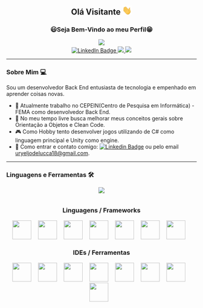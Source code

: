 <div align="center">
  <h2>Olá Visitante <img src = "https://raw.githubusercontent.com/ABSphreak/ABSphreak/master/gifs/Hi.gif" width="25px"> </h2>
  <h3>😃Seja Bem-Vindo ao meu Perfil😁</h3>
</div>

<div align="center">
  <img src="https://media1.giphy.com/media/v1.Y2lkPTc5MGI3NjExb3k5dmJlbzVwZmNoNjJvenRubGs4b2EwaTd5OWxqem1haTMzbzNlNiZlcD12MV9pbnRlcm5hbF9naWZfYnlfaWQmY3Q9Zw/qgQUggAC3Pfv687qPC/giphy.gif" width="200"><br>
  <a href="https://www.linkedin.com/in/uryel-jó-de-lucca-araujo-de-oliveira-116560269/" target="_blank">
    <img src="https://img.shields.io/badge/LinkedIn-blue?style=for-the-badge&logo=linkedin&logoColor=white" alt="LinkedIn Badge"/>
  </a>
  <a href="https://www.instagram.com/uryel_0910/" target="_blank">
    <img src="https://img.shields.io/badge/Instagram-E4405F?style=for-the-badge&logo=instagram&logoColor=white"/>
  </a>
  <a href="https://www.twitch.tv/uryel0910" target="_blank">
    <img src="https://img.shields.io/badge/Twitch-9146FF?style=for-the-badge&logo=twitch&logoColor=white"/>
  </a>
</div>


---
### Sobre Mim 💻
Sou um desenvolvedor Back End entusiasta de tecnologia e empenhado em aprender coisas novas.

- 💼 Atualmente trabalho no CEPEIN(Centro de Pesquisa em Informática) - FEMA como desenvolvedor Back End.
- 🔭 No meu tempo livre busca melhorar meus conceitos gerais sobre Orientação a Objetos e Clean Code.
- 🎮 Como Hobby tento desenvolver jogos utilizando de C# como linguagem principal e Unity como engine.
- 📩 Como entrar e contato comigo: [![Linkedin Badge](https://img.shields.io/badge/-UryelJo-blue?style=flat&logo=Linkedin&logoColor=white)](https://www.linkedin.com/in/uryel-jó-de-lucca-araujo-de-oliveira-116560269/) ou pelo email uryeljodelucca18@gmail.com.
---
### Linguagens e Ferramentas 🛠

<div align="center">
  <img src="https://github-readme-stats-eight-theta.vercel.app/api/top-langs/?username=UryelJo&layout=compact&langs_count=6&theme=tokyonight">          
</div>

<h6></h6>

<div align="center">
  <h3>Linguagens / Frameworks</h3>
  <img src="https://cdn.jsdelivr.net/gh/devicons/devicon@latest/icons/spring/spring-original.svg" width="50" height="50" />
  <img width="10">
  <img src="https://cdn.jsdelivr.net/gh/devicons/devicon@latest/icons/java/java-original.svg" width="50" height="50"/>
  <img width="10">
  <img src="https://cdn.jsdelivr.net/gh/devicons/devicon@latest/icons/html5/html5-original.svg" width="50" height="50" />
  <img width="10">
  <img src="https://cdn.jsdelivr.net/gh/devicons/devicon@latest/icons/css3/css3-original.svg" width="50" height="50" />
  <img width="10">
  <img src="https://cdn.jsdelivr.net/gh/devicons/devicon@latest/icons/csharp/csharp-original.svg"  width="50" height="50"/>
  <img width="10">
  <img src="https://cdn.jsdelivr.net/gh/devicons/devicon@latest/icons/cplusplus/cplusplus-original.svg" width="50" height="50"/>
  <img width="10">
  <img src="https://cdn.jsdelivr.net/gh/devicons/devicon@latest/icons/git/git-original.svg" width="50" height="50" />
  <img width="10">
  <h3>IDEs / Ferramentas</h3>
  <img src="https://cdn.jsdelivr.net/gh/devicons/devicon@latest/icons/unity/unity-original.svg" width="50" height="50"/>
  <img width="10">
  <img src="https://cdn.jsdelivr.net/gh/devicons/devicon@latest/icons/postgresql/postgresql-original.svg"width="50" height="50" />
  <img width="10">
  <img src="https://cdn.jsdelivr.net/gh/devicons/devicon@latest/icons/insomnia/insomnia-original.svg" width="50" height="50" />
  <img width="10">
  <img src="https://cdn.jsdelivr.net/gh/devicons/devicon@latest/icons/intellij/intellij-original.svg" width="50" height="50" />
  <img width="10">
  <img src="https://cdn.jsdelivr.net/gh/devicons/devicon@latest/icons/clion/clion-original.svg" width="50" height="50" />
  <img width="10">
  <img src="https://cdn.jsdelivr.net/gh/devicons/devicon@latest/icons/gitlab/gitlab-original.svg" width="50" height="50"/>
  <img width="10">
  <img src="https://cdn.jsdelivr.net/gh/devicons/devicon@latest/icons/vscode/vscode-original.svg" width="50" height="50" />
  <img width="10">
  <img src="https://cdn.jsdelivr.net/gh/devicons/devicon@latest/icons/eclipse/eclipse-original.svg" width="50" height="50" />
  <img width="10">
</div>

